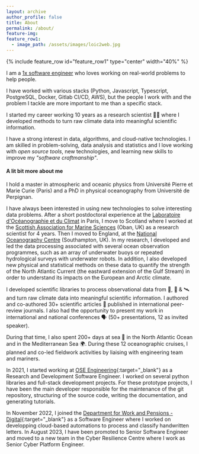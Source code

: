 ```yaml
---
layout: archive
author_profile: false
title: About
permalink: /about/
feature-img:
feature_row1:
  - image_path: /assets/images/loic2web.jpg
---
```



{% include feature_row id="feature_row1" type="center" width="40%" %}

I am a [1x software engineer](https://1x.engineer/) who loves working on real-world problems to help people. 

I have worked with various stacks (Python, Javascript, Typescript, PostgreSQL, Docker, Gitlab CI/CD, AWS), but the people I work with and the problem I tackle are more important to me than a specific stack.

I started my career working 10 years as a research scientist 🧑🔬 where I developed methods to turn raw climate data into meaningful scientific information.

I have a strong interest in data, algorithms, and cloud-native technologies. I am skilled in problem-solving, data analysis and statistics and I love working with *open source tools*, new technologies, and learning new skills to improve my *"software craftmanship"*. 


#### A lit bit more about me
I hold a master in atmospheric and oceanic physics from Université Pierre et Marie Curie (Paris) and a PhD in physical oceanography from Université de Perpignan. 

I have always been interested in using new technologies to solve interesting data problems. After a short postdoctoral experience at the [Laboratoire d'Océanographie et du Climat](https://www.locean-ipsl.upmc.fr) in Paris, I move to Scotland where I worked at the [Scottish Association for Marine Sciences](https://www.sams.ac.uk/) (Oban, UK) as a research scientist for 4 years. Then I moved to England, at the [National Oceanography Centre](https://noc.ac.uk/) (Southampton, UK). In my research, I developed and led the data processing associated with several ocean observation programmes, such as an array of underwater buoys or repeated hydrological surveys with underwater robots.  In addition, I also developed new physical and statistical methods on these data to quantify the strength of the North Atlantic Current (the eastward extension of the Gulf Stream) in order to understand its impacts on the European and Arctic climate.

I developed scientific libraries to process observational data from 🤖,  🚢  &  🛰  and turn raw climate data into meaningful scientific information. I authored and co-authored 30+ scientific articles 📄 published in international peer-review journals. I also had the opportunity to present my work in international and national conferences 🗣 (50+ presentations, 12 as invited speaker).

During that time, I also spent 200+ days at sea  🌊  in the North Atlantic Ocean and in the Mediterranean Sea 🌍. During these 12 oceanographic cruises, I planned and co-led fieldwork activities by liaising with engineering team and mariners.

In 2021, I started working at [OSE Engineering](http://ose-engineering.fr/){:target="_blank"} as a Research and Development Software Engineer. 
I worked on several python libraries and full-stack development projects. For these prototype projects, I have been the main developer responsible 
for the maintenance of the git repository, structuring of the source code, writing the documentation, and generating tutorials.

In November 2022, I joined  the [Department for Work and Pensions - Digital](https://dwpdigital.blog.gov.uk/about/){:target="_blank"} as a Software Engineer where I worked on developping cloud-based automations to process and classify handwritten letters. In August 2023, I have been promoted to Senior Software Engineer and moved to a new team in the Cyber Resilience Centre where I work as Senior Cyber Platform Engineer.
